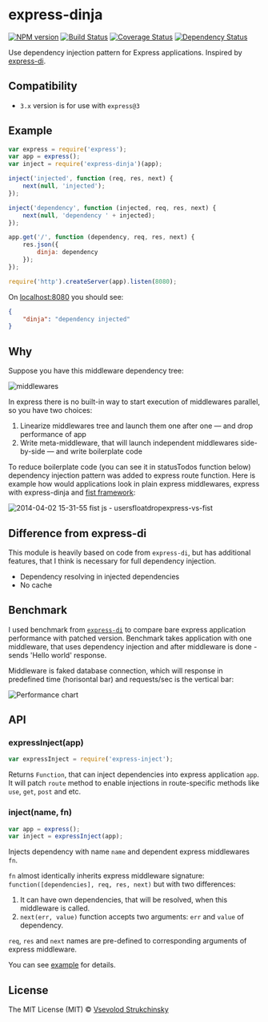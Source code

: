 # express-dinja

[![NPM version][npm-image]][npm-url] [![Build Status][travis-image]][travis-url] [![Coverage Status][coveralls-image]][coveralls-url] [![Dependency Status][depstat-image]][depstat-url]

Use dependency injection pattern for Express applications. Inspired by [express-di](https://github.com/floatdrop/express-di).

## Compatibility

 * `3.x` version is for use with `express@3`

## Example

```js
var express = require('express');
var app = express();
var inject = require('express-dinja')(app);

inject('injected', function (req, res, next) {
    next(null, 'injected');
});

inject('dependency', function (injected, req, res, next) {
    next(null, 'dependency ' + injected);
});

app.get('/', function (dependency, req, res, next) {
    res.json({
        dinja: dependency
    });
});

require('http').createServer(app).listen(8080);
```

On [localhost:8080](http://localhost:8080) you should see:

```json
{
    "dinja": "dependency injected"
}
```

## Why

Suppose you have this middleware dependency tree:

![middlewares](https://cloud.githubusercontent.com/assets/365089/2589017/c0292b1a-ba45-11e3-9a1b-57e63d5cdcd2.png)

In express there is no built-in way to start execution of middlewares parallel, so you have two choices:

 1. Linearize middlewares tree and launch them one after one &mdash; and drop performance of app
 2. Write meta-middleware, that will launch independent middlewares side-by-side &mdash; and write boilerplate code

To reduce boilerplate code (you can see it in statusTodos function below) dependency injection pattern was added to express route function.
Here is example how would applications look in plain express middlewares, express with express-dinja and [fist framework](https://github.com/fistlabs/fist):

![2014-04-02 15-31-55 fist js - usersfloatdropexpress-vs-fist](https://cloud.githubusercontent.com/assets/365089/2589274/b1e02870-ba49-11e3-9a31-4cd839c50c70.png)

## Difference from express-di

This module is heavily based on code from `express-di`, but has additional features, that I think is necessary for full dependency injection.

 * Dependency resolving in injected dependencies
 * No cache

## Benchmark

I used benchmark from [`express-di`](https://github.com/luin/express-di/tree/master/benchmarks) to compare bare express application performance with patched version. Benchmark takes application with one middleware, that uses dependency injection and after middleware is done - sends 'Hello world' response.

Middleware is faked database connection, which will response in predefined time (horisontal bar) and requests/sec is the vertical bar:

![Performance chart](https://cloud.githubusercontent.com/assets/365089/2590257/9d323e76-ba59-11e3-8ea9-66bae5854c46.png)

## API

### expressInject(app)
```js
var expressInject = require('express-inject');
```

Returns `Function`, that can inject dependencies into express application `app`. It will patch `route` method to enable injections in route-specific methods like `use`, `get`, `post` and etc.

### inject(name, fn)

```js
var app = express();
var inject = expressInject(app);
```

Injects dependency with name `name` and dependent express middlewares `fn`.

`fn` almost identically inherits express middleware signature: `function([dependencies], req, res, next)` but with two differences:

 1. It can have own dependencies, that will be resolved, when this middleware is called.
 2. `next(err, value)` function accepts two arguments: `err` and `value` of dependency.

`req`, `res` and `next` names are pre-defined to corresponding arguments of express middleware.

You can see [example](https://github.com/floatdrop/express-dinja#example) for details.

## License

The MIT License (MIT) © [Vsevolod Strukchinsky](floatdrop@gmail.com)

[npm-url]: https://npmjs.org/package/express-dinja
[npm-image]: http://img.shields.io/npm/v/express-dinja.svg?style=flat

[travis-url]: https://travis-ci.org/floatdrop/express-dinja
[travis-image]: http://img.shields.io/travis/floatdrop/express-dinja.svg?style=flat

[coveralls-url]: https://coveralls.io/r/floatdrop/express-dinja
[coveralls-image]: http://img.shields.io/coveralls/floatdrop/express-dinja.svg?style=flat

[depstat-url]: https://david-dm.org/floatdrop/express-dinja
[depstat-image]: http://img.shields.io/david/floatdrop/express-dinja.svg?style=flat
